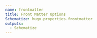 ```yaml
---
name: frontmatter
title: Front Matter Options
Schematize: hugo.properties.frontmatter
outputs:
  - Schematize
---
```

